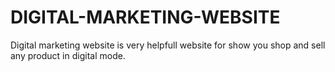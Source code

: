 # DIGITAL-MARKETING-WEBSITE
 Digital marketing website is very helpfull website for show you shop and sell any product in digital mode.
